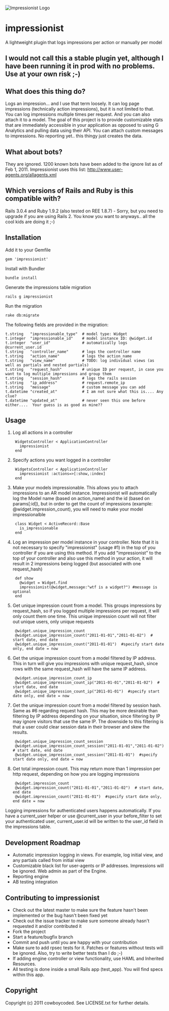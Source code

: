![Impressionist Logo](https://github.com/charlotte-ruby/impressionist/raw/master/logo.png)

impressionist
=============

A lightweight plugin that logs impressions per action or manually per model

I would not call this a stable plugin yet, although I have been running it in prod with no problems.  Use at your own risk ;-)
------------------------------------------------------------------------------------------------------------------------------

What does this thing do?
------------------------
Logs an impression... and I use that term loosely.  It can log page impressions (technically action impressions), but it is not limited to that.  
You can log impressions multiple times per request.  And you can also attach it to a model.  The goal of this project is to provide customizable 
stats that are immediately accessible in your application as opposed to using G Analytics and pulling data using their API.  You can attach custom 
messages to impressions.  No reporting yet.. this thingy just creates the data.

What about bots?
----------------
They are ignored.  1200 known bots have been added to the ignore list as of Feb 1, 2011.  Impressionist uses this list:
http://www.user-agents.org/allagents.xml

Which versions of Rails and Ruby is this compatible with?
---------------------------------------------------------
Rails 3.0.4 and Ruby 1.9.2 (also tested on REE 1.8.7) - Sorry, but you need to upgrade if you are using Rails 2.  You know you want to anyways.. all the cool kids are doing it ;-)

Installation
------------
Add it to your Gemfile

    gem 'impressionist'

Install with Bundler

    bundle install

Generate the impressions table migration

    rails g impressionist

Run the migration

    rake db:migrate

The following fields are provided in the migration:

    t.string   "impressionable_type"  # model type: Widget
    t.integer  "impressionable_id"    # model instance ID: @widget.id
    t.integer  "user_id"              # automatically logs @current_user.id
    t.string   "controller_name"      # logs the controller name
    t.string   "action_name"          # logs the action_name
    t.string   "view_name"            # TODO: log individual views (as well as partials and nested partials)
    t.string   "request_hash"         # unique ID per request, in case you want to log multiple impressions and group them
    t.string   "session_hash"         # logs the rails session
    t.string   "ip_address"           # request.remote_ip
    t.string   "message"              # custom message you can add
    t.datetime "created_at"           # I am not sure what this is.... Any clue?
    t.datetime "updated_at"           # never seen this one before either....  Your guess is as good as mine??

Usage
-----

1. Log all actions in a controller

        WidgetsController < ApplicationController
          impressionist
        end

2. Specify actions you want logged in a controller

        WidgetsController < ApplicationController
          impressionist :actions=>[:show,:index]
        end

3. Make your models impressionable.  This allows you to attach impressions to an AR model instance.  Impressionist will automatically log the Model name (based on action_name) and the id (based on params[:id]), but in order to get the count of impressions (example: @widget.impression_count), you will need to make your model impressionalble

        class Widget < ActiveRecord::Base
          is_impressionable
        end

4. Log an impression per model instance in your controller.  Note that it is not necessary to specify "impressionist" (usage #1) in the top of you controller if you are using this method.  If you add "impressionist" to the top of your controller and also use this method in your action, it will result in 2 impressions being logged (but associated with one request_hash)

        def show
          @widget = Widget.find
          impressionist(@widget,message:"wtf is a widget?") #message is optional
        end

5. Get unique impression count from a model.  This groups impressions by request_hash, so if you logged multiple impressions per request, it will only count them one time.  This unique impression count will not filter out unique users, only unique requests

        @widget.unique_impression_count
        @widget.unique_impression_count("2011-01-01","2011-01-02")  # start date, end date
        @widget.unique_impression_count("2011-01-01")  #specify start date only, end date = now

6. Get the unique impression count from a model filtered by IP address.  This in turn will give you impressions with unique request_hash, since rows with the same request_hash will have the same IP address.

        @widget.unique_impression_count_ip
        @widget.unique_impression_count_ip("2011-01-01","2011-01-02")  # start date, end date
        @widget.unique_impression_count_ip("2011-01-01")  #specify start date only, end date = now

7. Get the unique impression count from a model filtered by session hash.  Same as #6 regarding request hash.  This may be more desirable than filtering by IP address depending on your situation, since filtering by IP may ignore visitors that use the same IP.  The downside to this filtering is that a user could clear session data in their browser and skew the results.

        @widget.unique_impression_count_session
        @widget.unique_impression_count_session("2011-01-01","2011-01-02")  # start date, end date
        @widget.unique_impression_count_session("2011-01-01")  #specify start date only, end date = now
    
8. Get total impression count.  This may return more than 1 impression per http request, depending on how you are logging impressions

        @widget.impression_count
        @widget.impression_count("2011-01-01","2011-01-02")  # start date, end date
        @widget.impression_count("2011-01-01")  #specify start date only, end date = now

Logging impressions for authenticated users happens automatically.  If you have a current_user helper or use @current_user in your before_filter to set your authenticated user, current_user.id will be written to the user_id field in the impressions table.


Development Roadmap
-------------------
* Automatic impression logging in views.  For example, log initial view, and any partials called from initial view
* Customizable black list for user-agents or IP addresses.  Impressions will be ignored.  Web admin as part of the Engine.
* Reporting engine
* AB testing integration

Contributing to impressionist
----------------------------- 
* Check out the latest master to make sure the feature hasn't been implemented or the bug hasn't been fixed yet
* Check out the issue tracker to make sure someone already hasn't requested it and/or contributed it
* Fork the project
* Start a feature/bugfix branch
* Commit and push until you are happy with your contribution
* Make sure to add rpsec tests for it. Patches or features without tests will be ignored.  Also, try to write better tests than I do ;-)
* If adding engine controller or view functionality, use HAML and Inherited Resources.  
* All testing is done inside a small Rails app (test_app).  You will find specs within this app.

Copyright
---------
Copyright (c) 2011 cowboycoded. See LICENSE.txt for
further details.

